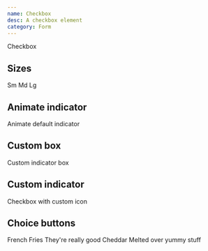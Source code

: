 ```yaml
---
name: Checkbox
desc: A checkbox element
category: Form
---
```


<core-knobs  name="core-checkbox">
  <core-checkbox>Checkbox</core-checkbox>
</core-knobs>

## Sizes

<core-knobs hideTabs  name="core-checkbox">
  <core-checkbox size="sm">Sm</core-checkbox>
  <core-checkbox size="md">Md</core-checkbox>
  <core-checkbox size="lg">Lg</core-checkbox>
</core-knobs>

## Animate indicator

<core-knobs hideTabs  name="core-checkbox">
  <style>
    .animate::part(indicator) {
      opacity: 0;
      transition: all 0.5s ease;
      transform: rotate(-90deg);
    }
    .animate[checked]::part(indicator) {
      opacity: 1;
      transform: rotate(0deg);
      color: var(--core-color-white);
    }
  </style>
  <core-checkbox class="animate">
    Animate default indicator
  </core-checkbox>
</core-knobs>

## Custom box

<core-knobs hideTabs  name="core-checkbox">
  <style>
    .heart .gg-heart {
      color: lightgray;
    }
    .heart:hover .gg-heart {
      color: gray;
    }
    .heart[checked] .gg-heart {
      color: red;
    }
  </style>
  <core-checkbox class="heart">
  <i slot="box" class="gg-heart"></i>
    Custom indicator box
  </core-checkbox>
</core-knobs>

## Custom indicator

<core-knobs hideTabs  name="core-checkbox">
  <core-checkbox>
    <i slot="indicator" class="gg-close"></i>
    Checkbox with custom icon
  </core-checkbox>
</core-knobs>

## Choice buttons

<core-knobs hideTabs  name="core-checkbox">
  <style>
    .choice {
      margin-bottom: var(--core-space-md);
      padding: 0 var(--core-space-md);
      height: var(--core-size-xl);
      border: 2px solid var(--core-color-ui-light);
    }
    .choice:hover {
      border-color: var(--core-color-ui);
    }
    .choice[checked] {
      border-color: var(--core-color-focus);
    }
  </style>
  <core-checkbox class="choice" full>
    <core-text tag="div" look="h3">French Fries</core-text>
    <core-text tag="div" look="p">They're really good</core-text>
  </core-checkbox>
  <core-checkbox class="choice" full>
    <core-text tag="div" look="h3">Cheddar</core-text>
    <core-text tag="div" look="p">Melted over yummy stuff</core-text>
  </core-checkbox>
</core-knobs>

